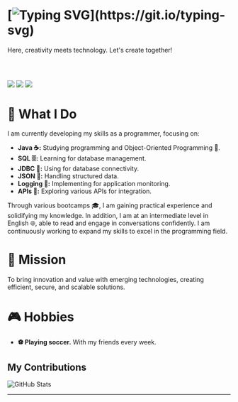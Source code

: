 # [![Typing SVG](https://readme-typing-svg.herokuapp.com?font=Fira+Code&size=24&pause=1000&color=45&width=600&lines=Hello!+My+name+is+Adílio,+I'm+Back-end!.;Sejam+bem+vindos%2C+esse+é+meu+GitHub.)](https://git.io/typing-svg)


Here, creativity meets technology. Let's create together!

<div style="display: inline_block"><br>
</div>
  
  ##
 
<div> 
  <a href="https://www.instagram.com/adilio.dossantos.73/?igsh=emZobzVlbXVnbmFm#" target="_blank"><img src="https://img.shields.io/badge/-Instagram-%23E4405F?style=for-the-badge&logo=instagram&logoColor=white" target="_blank"></a>
  <a href = "mailto:contatorafaballerini@gmail.com"><img src="https://img.shields.io/badge/-Gmail-%23333?style=for-the-badge&logo=gmail&logoColor=white" target="_blank"></a>
   <a href="https://www.linkedin.com/in/adilio-santos-9048b8220/" target="_blank"><img src="https://img.shields.io/badge/-LinkedIn-%230077B5?style=for-the-badge&logo=linkedin&logoColor=white" target="_blank"></a> 
   
</div>

# 🚀 What I Do
I am currently developing my skills as a programmer, focusing on:

- **Java ☕:** Studying programming and Object-Oriented Programming 🧩.
- **SQL 🗄️:** Learning for database management.
- **JDBC 🔌:** Using for database connectivity.
- **JSON 📄:** Handling structured data.
- **Logging 📝:** Implementing for application monitoring.
- **APIs 🔗:** Exploring various APIs for integration.

Through various bootcamps 🎓, I am gaining practical experience and solidifying my knowledge. In addition, I am at an intermediate level in English 🌐, able to read and engage in conversations confidently. I am continuously working to expand my skills to excel in the programming field.

# 🎯 Mission
To bring innovation and value with emerging technologies, creating efficient, secure, and scalable solutions.

# 🎮 Hobbies
- **⚽ Playing soccer.** With my friends every week.

## My Contributions
![GitHub Stats](https://github-readme-stats.vercel.app/api?username=edblas&theme=transparent&bg_color=000&border_color=30A3DC&show_icons=true&icon_color=1&title_color=4&text_color=FFF)



---
